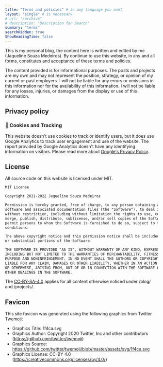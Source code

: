 ```yaml
---
title: "Terms and policies" # in any language you want
layout: "single" # is necessary
# url: "/archive"
# description: "Description for Search"
summary: "terms"
searchHidden: true
ShowReadingTime: false
---
```


This is my personal blog, the content here is written and edited by me (Jaqueline Souza Medeiros). By continue to use this website, in any and all forms, constitutes and acceptance of these terms and policies.

The content provided is for informational purposes. The posts and projects are my own and may not represent the position, strategy, or opinion of my current or past employers. I will not be liable for any errors or omissions in this information nor for the availability of this information. I will not be liable for any losses, injuries, or damages from the display or use of this information.

## Privacy policy

### 🍪 Cookies and Tracking

This website doesn't use cookies to track or identify users, but it does use Google Analytics to track user engagement and use of the website. The report provided by Google Analytics doesn't have any identifying information on visitors. Please read more about [Google's Privacy Policy](https://policies.google.com/privacy).

## License

All source code on this website is licensed under MIT. 

```txt
MIT License

Copyright 2021-2022 Jaqueline Souza Medeiros

Permission is hereby granted, free of charge, to any person obtaining a copy of this 
software and associated documentation files (the "Software"), to deal in the Software
without restriction, including without limitation the rights to use, copy, modify, 
merge, publish, distribute, sublicense, and/or sell copies of the Software, and to 
permit persons to whom the Software is furnished to do so, subject to the following 
conditions:

The above copyright notice and this permission notice shall be included in all copies 
or substantial portions of the Software.

THE SOFTWARE IS PROVIDED "AS IS", WITHOUT WARRANTY OF ANY KIND, EXPRESS OR IMPLIED, 
INCLUDING BUT NOT LIMITED TO THE WARRANTIES OF MERCHANTABILITY, FITNESS FOR A PARTICULAR 
PURPOSE AND NONINFRINGEMENT. IN NO EVENT SHALL THE AUTHORS OR COPYRIGHT HOLDERS BE 
LIABLE FOR ANY CLAIM, DAMAGES OR OTHER LIABILITY, WHETHER IN AN ACTION OF CONTRACT, TORT
OR OTHERWISE, ARISING FROM, OUT OF OR IN CONNECTION WITH THE SOFTWARE OR THE USE OR 
OTHER DEALINGS IN THE SOFTWARE.
```

The [CC-BY-SA-4.0](https://creativecommons.org/licenses/by-nc-sa/4.0/) applies for all content otherwise noticed under /blog/ and /projects/.

## Favicon

This site favicon was generated using the following graphics from Twitter Twemoji:

- Graphics Title: 1f4ca.svg
- Graphics Author: Copyright 2020 Twitter, Inc and other contributors (https://github.com/twitter/twemoji)
- Graphics Source: https://github.com/twitter/twemoji/blob/master/assets/svg/1f4ca.svg
- Graphics License: CC-BY 4.0 (https://creativecommons.org/licenses/by/4.0/)